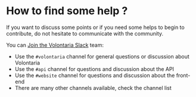 # How to find some help ?

If you want to discuss some points or if you need some helps to begin to contribute, do not hesitate to communicate 
with the community.

You can [Join the Volontaria Slack](https://join.slack.com/t/volontaria/shared_invite/enQtMjcxODcyNjQwNTk3LTg4OWViMDk5YTQ4OWUxYTFhOWRlYjM2NmM0M2U3YTQ3NmFjYWM4MjlmNzk3NGYxZGVkNTUxYTgzZGU0YThjODg) team:
    
  * Use the `#volontaria` channel for general questions or discussion about Volontaria
  * Use the `#api` channel for questions and discussion about the API
  * Use the `#website` channel for questions and discussion about the front-end
  * There are many other channels available, check the channel list